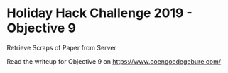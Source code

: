 # Holiday Hack Challenge 2019 - Objective 9
Retrieve Scraps of Paper from Server

Read the writeup for Objective 9 on https://www.coengoedegebure.com/